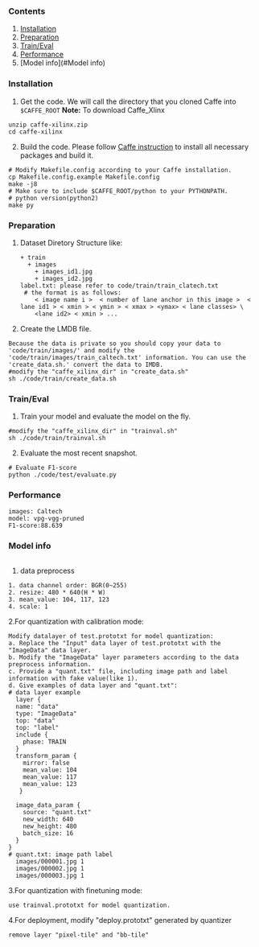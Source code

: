 ### Contents
1. [Installation](#installation)
2. [Preparation](#preparation)
3. [Train/Eval](#traineval)
4. [Performance](#Performance)
5. [Model info](#Model info)

### Installation
1. Get the code. We will call the directory that you cloned Caffe into `$CAFFE_ROOT`
  **Note:** To download Caffe_Xlinx
  
  ```shell
  unzip caffe-xilinx.zip
  cd caffe-xilinx
  ```

2. Build the code. Please follow [Caffe instruction](http://caffe.berkeleyvision.org/installation.html) to install all necessary packages and build it.
  ```shell
  # Modify Makefile.config according to your Caffe installation.
  cp Makefile.config.example Makefile.config
  make -j8
  # Make sure to include $CAFFE_ROOT/python to your PYTHONPATH.
  # python version(python2)
  make py
  ```
### Preparation
1. Dataset Diretory Structure like:
   ```shell
   + train 
     + images 
       + images_id1.jpg
       + images_id2.jpg
   label.txt: please refer to code/train/train_clatech.txt
    # the format is as follows: 
       < image name i >  < number of lane anchor in this image >  < lane id1 > < xmin > < ymin > < xmax > <ymax> < lane classes> \
       <lane id2> < xmin > ... 

   ```

2. Create the LMDB file.
  ```shell
  Because the data is private so you should copy your data to 'code/train/images/' and modify the 'code/train/images/train_caltech.txt' information. You can use the 'create_data.sh.' convert the data to IMDB.
  #modify the "caffe_xilinx_dir" in "create_data.sh"
  sh ./code/train/create_data.sh
  ```

### Train/Eval
1. Train your model and evaluate the model on the fly.
  ```shell
  #modify the "caffe_xilinx_dir" in "trainval.sh"
  sh ./code/train/trainval.sh
  ```

2. Evaluate the most recent snapshot.
  ```shell
  # Evaluate F1-score
  python ./code/test/evaluate.py
  ```
### Performance
  ```shell
  images: Caltech
  model: vpg-vgg-pruned
  F1-score:88.639
  ```
### Model info

```
```


1. data preprocess
```
1. data channel order: BGR(0~255)                  
2. resize: 480 * 640(H * W) 
3. mean_value: 104, 117, 123
4. scale: 1
```
2.For quantization with calibration mode:
  ```
  Modify datalayer of test.prototxt for model quantization:
  a. Replace the "Input" data layer of test.prototxt with the "ImageData" data layer.
  b. Modify the "ImageData" layer parameters according to the data preprocess information.
  c. Provide a "quant.txt" file, including image path and label information with fake value(like 1).
  d. Give examples of data layer and "quant.txt":
  # data layer example
    layer {
    name: "data"
    type: "ImageData"
    top: "data"
    top: "label"
    include {
      phase: TRAIN
    }
    transform_param {
      mirror: false
      mean_value: 104
      mean_value: 117
      mean_value: 123
     }

    image_data_param {
      source: "quant.txt"
      new_width: 640  
      new_height: 480
      batch_size: 16
    }
  }
  # quant.txt: image path label
    images/000001.jpg 1
    images/000002.jpg 1
    images/000003.jpg 1

  ```
3.For quantization with finetuning mode: 
  ```
  use trainval.prototxt for model quantization.
  ```
4.For deployment, modify "deploy.prototxt" generated by quantizer
  ```
  remove layer "pixel-tile" and "bb-tile"

  ```
